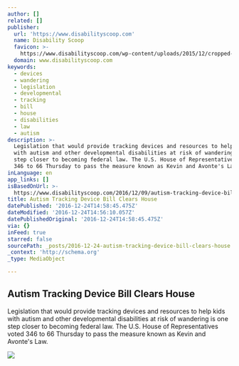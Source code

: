 ```yaml
---
author: []
related: []
publisher:
  url: 'https://www.disabilityscoop.com'
  name: Disability Scoop
  favicon: >-
    https://www.disabilityscoop.com/wp-content/uploads/2015/12/cropped-favicon-192x192.png
  domain: www.disabilityscoop.com
keywords:
  - devices
  - wandering
  - legislation
  - developmental
  - tracking
  - bill
  - house
  - disabilities
  - law
  - autism
description: >-
  Legislation that would provide tracking devices and resources to help kids
  with autism and other developmental disabilities at risk of wandering is one
  step closer to becoming federal law. The U.S. House of Representatives voted
  346 to 66 Thursday to pass the measure known as Kevin and Avonte's Law.
inLanguage: en
app_links: []
isBasedOnUrl: >-
  https://www.disabilityscoop.com/2016/12/09/autism-tracking-device-bill-house/23109/
title: Autism Tracking Device Bill Clears House
datePublished: '2016-12-24T14:58:45.475Z'
dateModified: '2016-12-24T14:56:10.057Z'
datePublishedOriginal: '2016-12-24T14:58:45.475Z'
via: {}
inFeed: true
starred: false
sourcePath: _posts/2016-12-24-autism-tracking-device-bill-clears-house.md
_context: 'http://schema.org'
_type: MediaObject

---
```

<article style=""><h1>Autism Tracking Device Bill Clears House</h1><p>Legislation that would provide tracking devices and resources to help kids with autism and other developmental disabilities at risk of wandering is one step closer to becoming federal law. The U.S. House of Representatives voted 346 to 66 Thursday to pass the measure known as Kevin and Avonte's Law.</p><img src="https://www.disabilityscoop.com/wp-content/uploads/2016/12/ds161209_wandering.jpg" /></article>